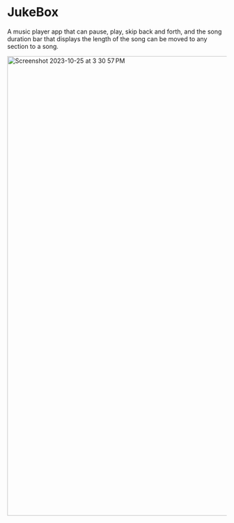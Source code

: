 # JukeBox
A music player app that can pause, play, skip back and forth, and the song duration bar that displays the length of the song can be moved to any section to a song.

<img width="1053" alt="Screenshot 2023-10-25 at 3 30 57 PM" src="https://github.com/angelacao2109/JukeBox/assets/50897032/98fe8eda-3171-457c-bccc-7b9efc1ed4a8">

